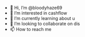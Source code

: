 - 👋 Hi, I’m @bloodyhaze69
- 👀 I’m interested in cashflow
- 🌱 I’m currently learning about u
- 💞️ I’m looking to collaborate on dis
- 📫 How to reach me

<!---
bloodyhaze69/bloodyhaze69 is a ✨ special ✨ repository because its `README.md` (this file) appears on your GitHub profile.
You can click the Preview link to take a look at your changes.
--->
